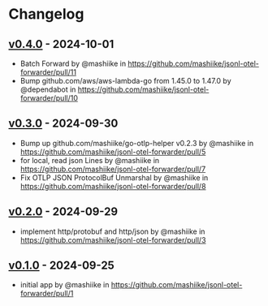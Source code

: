 # Changelog

## [v0.4.0](https://github.com/mashiike/jsonl-otel-forwarder/compare/v0.3.0...v0.4.0) - 2024-10-01
- Batch Forward by @mashiike in https://github.com/mashiike/jsonl-otel-forwarder/pull/11
- Bump github.com/aws/aws-lambda-go from 1.45.0 to 1.47.0 by @dependabot in https://github.com/mashiike/jsonl-otel-forwarder/pull/10

## [v0.3.0](https://github.com/mashiike/jsonl-otel-forwarder/compare/v0.2.0...v0.3.0) - 2024-09-30
- Bump up github.com/mashiike/go-otlp-helper v0.2.3 by @mashiike in https://github.com/mashiike/jsonl-otel-forwarder/pull/5
- for local, read json Lines by @mashiike in https://github.com/mashiike/jsonl-otel-forwarder/pull/7
- Fix OTLP JSON ProtocolBuf Unmarshal by @mashiike in https://github.com/mashiike/jsonl-otel-forwarder/pull/8

## [v0.2.0](https://github.com/mashiike/jsonl-otel-forwarder/compare/v0.1.0...v0.2.0) - 2024-09-29
- implement http/protobuf and http/json by @mashiike in https://github.com/mashiike/jsonl-otel-forwarder/pull/3

## [v0.1.0](https://github.com/mashiike/jsonl-otel-forwarder/commits/v0.1.0) - 2024-09-25
- initial app by @mashiike in https://github.com/mashiike/jsonl-otel-forwarder/pull/1
